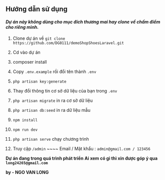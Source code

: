 
## Hướng dẫn sử dụng

#### _Dự án này không dùng cho mục đích thương mai hay clone về chấm điểm cho riêng mình._


1. Clone dự án về
`git clone https://github.com/DG0111/demoShopShoesLaravel.git`

2. Cd vào dự án

3. composer install

4. Copy `.env.example` rồi đổi tên thành `.env`

5. `php artisan key:generate`

6. Thay đổi thông tin cơ sở dữ liệu của bạn trong `.env`

7. `php artisan migrate` in ra cơ sở dữ liệu

8. `php artisan db:seed` in ra dữ liệu mẫu

9. `npm install`

10. `npm run dev`

11. `php artisan serve` chạy chương trình

12. Truy cập `/admin` ~~~~ Email / Mật khẩu : `admin@gmail.com / 123456`

**Dự án đang trong quá trình phát triển**
**Ai xem có gì thì xin được góp ý qua `long24265@gmail.com`**

**by - NGO VAN LONG**
